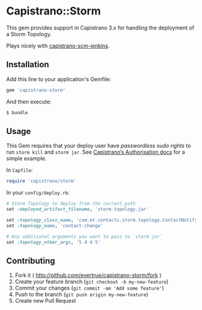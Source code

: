 # Capistrano::Storm

This gem provides support in Capistrano 3.x for handling the deployment of a Storm Topology.

Plays nicely with [capistrano-scm-jenkins](https://github.com/lidaobing/capistrano-scm-jenkins).

## Installation

Add this line to your application's Gemfile:

```ruby
gem 'capistrano-storm'
```

And then execute:

```bash
$ bundle
```

## Usage

This Gem requires that your deploy user have *passwordless sudo rights* to run
`storm kill` and `storm jar`. See [Capistrano’s Authorisation docs](http://capistranorb.com/documentation/getting-started/authentication-and-authorisation/#toc_8)
for a simple example.

In `Capfile`:
```ruby
require 'capistrano/storm'
```

In your `config/deploy.rb`:

```ruby
# Storm Topology to deploy from the current_path
set :deployed_artifact_filename, 'storm-topology.jar'

set :topology_class_name, 'com.et.contacts.storm.topology.ContactNotifyTopology'
set :topology_name, 'contact-change'

# Any additional arguments you want to pass to `storm jar`
set :topology_other_args, '5 4 4 5'
```

## Contributing

1. Fork it ( http://github.com/evertrue/capistrano-storm/fork )
2. Create your feature branch (`git checkout -b my-new-feature`)
3. Commit your changes (`git commit -am 'Add some feature'`)
4. Push to the branch (`git push origin my-new-feature`)
5. Create new Pull Request
